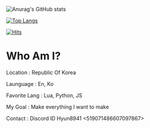 ![Anurag's GitHub stats](https://github-readme-stats.vercel.app/api?username=Hyun8941&show_icons=true&theme=cobalt)

[![Top Langs](https://github-readme-stats.vercel.app/api/top-langs/?username=Hyun8941&langs_count=8)](https://github.com/anuraghazra/github-readme-stats)

[![Hits](https://hits.seeyoufarm.com/api/count/incr/badge.svg?url=https%3A%2F%2Fgithub.com%2FHyun8941&count_bg=%23FF6D8C&title_bg=%23545454&icon=discord.svg&icon_color=%23E7E7E7&title=Hits%21&edge_flat=false)](https://hits.seeyoufarm.com)

# Who Am I?

Location : Republic Of Korea

Launguage : En, Ko

Favorite Lang : Lua, Python, JS 

My Goal : Make everything I want to make

Contact : Discord ID Hyun8941 <519071486607097867>
